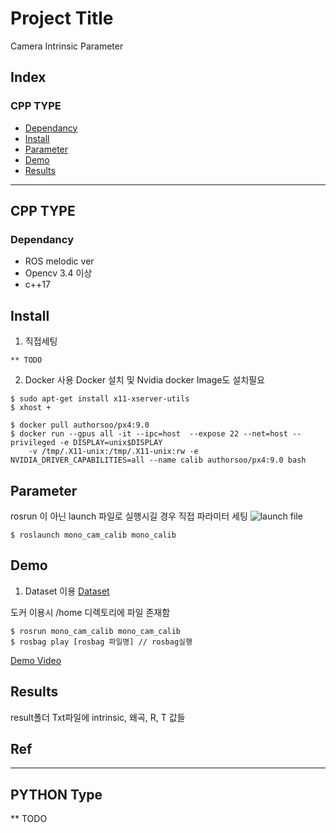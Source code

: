 # Project Title

Camera Intrinsic Parameter


## Index
### CPP TYPE
  - [Dependancy](#Dependancy) 
  - [Install](#Install)
  - [Parameter](#Parameter)
  - [Demo](#Demo)
  - [Results](#Results)

---
## CPP TYPE

### Dependancy

- ROS melodic ver
- Opencv 3.4 이상
- c++17

## Install

1. 직접세팅
```
** TODO
```

2. Docker 사용
 Docker 설치 및 Nvidia docker Image도 설치필요
```
$ sudo apt-get install x11-xserver-utils
$ xhost +

$ docker pull authorsoo/px4:9.0
$ docker run --gpus all -it --ipc=host  --expose 22 --net=host --privileged -e DISPLAY=unix$DISPLAY 
    -v /tmp/.X11-unix:/tmp/.X11-unix:rw -e NVIDIA_DRIVER_CAPABILITIES=all --name calib authorsoo/px4:9.0 bash

```

## Parameter
rosrun 이 아닌 launch 파일로 실행시길 경우 직접 파라미터 세팅
![launch file](https://user-images.githubusercontent.com/44966311/168318213-5733af5c-1723-4fea-98d8-90f480533510.png)
```
$ roslaunch mono_cam_calib mono_calib
```
## Demo
1. Dataset 이용
[Dataset](https://drive.google.com/a/tamu.edu/file/d/19Ke-oOhqkPKJBACmrfba4R5-w71_wrvT/view?usp=sharing)


도커 이용시 /home 디렉토리에 파일 존재함
```
$ rosrun mono_cam_calib mono_cam_calib
$ rosbag play [rosbag 파일명] // rosbag실행
```

[Demo Video](https://www.notion.so/superbai/Intrinsic-Calib-in-Gazebo-c4d0ac30e01f42908ce5e682d0faa9e9)

## Results
result폴더 Txt파일에 intrinsic, 왜곡, R, T 값들 

## Ref

---
## PYTHON Type
** TODO

